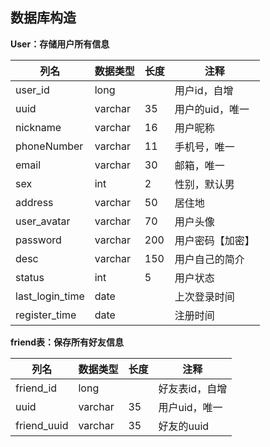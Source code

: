 ## 数据库构造

**User：存储用户所有信息**

| 列名            | 数据类型 | 长度 | 注释             |
| --------------- | -------- | ---- | ---------------- |
| user_id         | long     |      | 用户id，自增     |
| uuid            | varchar  | 35   | 用户的uid，唯一  |
| nickname        | varchar  | 16   | 用户昵称         |
| phoneNumber     | varchar  | 11   | 手机号，唯一     |
| email           | varchar  | 30   | 邮箱，唯一       |
| sex             | int      | 2    | 性别，默认男     |
| address         | varchar  | 50   | 居住地           |
| user_avatar     | varchar  | 70   | 用户头像         |
| password        | varchar  | 200  | 用户密码【加密】 |
| desc            | varchar  | 150  | 用户自己的简介   |
| status          | int      | 5    | 用户状态         |
| last_login_time | date     |      | 上次登录时间     |
| register_time   | date     |      | 注册时间         |

**friend表：保存所有好友信息**

| 列名        | 数据类型 | 长度 | 注释           |
| ----------- | -------- | ---- | -------------- |
| friend_id   | long     |      | 好友表id，自增 |
| uuid        | varchar  | 35   | 用户uid，唯一  |
| friend_uuid | varchar  | 35   | 好友的uuid     |

